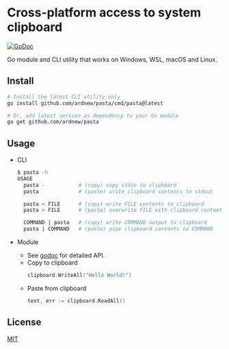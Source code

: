 # Cross-platform access to system clipboard

[![GoDoc](https://godoc.org/github.com/ardnew/pasta?status.svg)](http://godoc.org/github.com/ardnew/pasta)

Go module and CLI utility that works on Windows, WSL, macOS and Linux.

## Install

```bash
# Install the latest CLI utility only
go install github.com/ardnew/pasta/cmd/pasta@latest

# Or, add latest version as dependency to your Go module
go get github.com/ardnew/pasta
```

## Usage

- CLI
    ```bash
    $ pasta -h
    USAGE
      pasta -           # (copy) copy stdin to clipboard
      pasta             # (paste) write clipboard contents to stdout

      pasta < FILE      # (copy) write FILE contents to clipboard
      pasta > FILE      # (paste) overwrite FILE with clipboard contents

      COMMAND | pasta   # (copy) write COMMAND output to clipboard
      pasta | COMMAND   # (paste) pipe clipboard contents to COMMAND
    ```

- Module
  - See [godoc](http://godoc.org/github.com/ardnew/pasta) for detailed API.
  - Copy to clipboard
    ```go
    clipboard.WriteAll("Hello World!")
    ```
  - Paste from clipboard
    ```go
    text, err := clipboard.ReadAll()
    ```

## License

[MIT](LICENSE)
